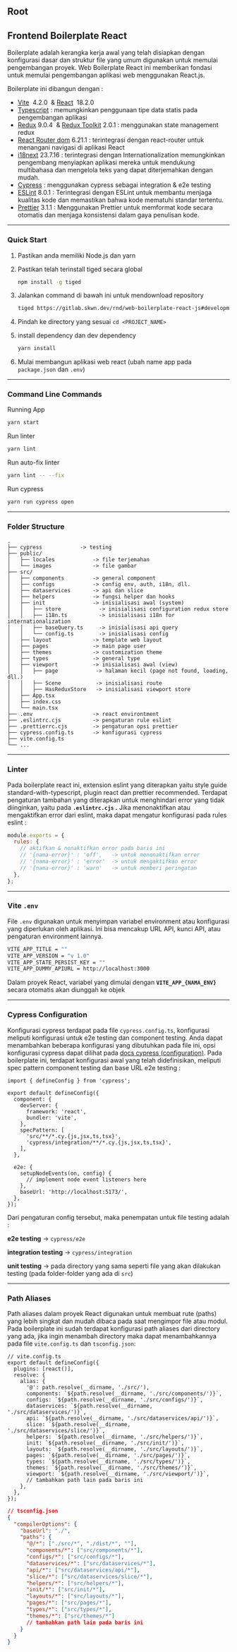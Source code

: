 ## Root

## Frontend Boilerplate React

Boilerplate adalah kerangka kerja awal yang telah disiapkan dengan konfigurasi dasar dan struktur file yang umum digunakan untuk memulai pengembangan proyek. Web Boilerplate React ini memberikan fondasi untuk memulai pengembangan aplikasi web menggunakan React.js.

Boilerplate ini dibangun dengan :

- [Vite](https://vitejs.dev/)  4.2.0  & [React](https://react.dev/)  18.2.0
- [Typescript](https://www.typescriptlang.org/docs/handbook/intro.html) : memungkinkan penggunaan tipe data statis pada pengembangan aplikasi
- [Redux](https://redux.js.org/introduction/getting-started) 9.0.4  & [Redux Toolkit](https://redux-toolkit.js.org/introduction/getting-started) 2.0.1 : menggunakan state management redux
- [React Router dom](https://reactrouter.com/en/main) 6.21.1 : terintegrasi dengan react-router untuk  menangani navigasi di aplikasi React
- [i18next](https://www.i18next.com/) 23.7.16 : terintegrasi dengan Internationalization memungkinkan pengembang menyiapkan aplikasi mereka untuk mendukung multibahasa dan mengelola teks yang dapat diterjemahkan dengan mudah.
- [Cypress](https://www.cypress.io/) : menggunakan cypress sebagai integration & e2e testing
- [ESLint](https://eslint.org/) 8.0.1 : Terintegrasi dengan ESLint untuk membantu menjaga kualitas kode dan memastikan bahwa kode mematuhi standar tertentu.
- [Prettier](https://prettier.io/) 3.1.1 : Menggunakan Prettier untuk memformat kode secara otomatis dan menjaga konsistensi dalam gaya penulisan kode.

---

### **Quick Start**

1. Pastikan anda memiliki Node.js dan yarn
2. Pastikan telah terinstall tiged secara global
   ```bash
   npm install -g tiged
   ```
3. Jalankan command di bawah ini untuk mendownload repository

   ```bash
   tiged https://gitlab.skwn.dev/rnd/web-boilerplate-react-js#development <PROJECT_NAME>
   ```

4. Pindah ke directory yang sesuai `cd <PROJECT_NAME>`
5. install dependency dan dev dependency

   ```bash
   yarn install
   ```

6. Mulai membangun aplikasi web react (ubah name app pada `package.json` dan `.env`)

---

### **Command Line Commands**

Running App

```bash
yarn start
```

Run linter

```bash
yarn lint
```

Run auto-fix linter

```bash
yarn lint -- --fix
```

Run cypress

```bash
yarn run cypress open
```

---

### **Folder Structure**

```
.
├── cypress            -> testing
├── public/
│   ├── locales            -> file terjemahan
│   └── images             -> file gambar
├── src/
│   ├── components         -> general component
│   ├── configs            -> config env, auth, i18n, dll.
│   ├── dataservices       -> api dan slice
│   ├── helpers            -> fungsi helper dan hooks
│   ├── init               -> inisialisasi awal (system)
│   │   ├── store            -> inisialisasi configuration redux store
│   │   ├── i18n.ts          -> inisialisasi i18n for internationalization
│   │   ├── baseQuery.ts     -> inisialisasi api query
│   │   └── config.ts        -> inisialisasi config
│   ├── layout             -> template web layout
│   ├── pages              -> main page user
│   ├── themes             -> customization theme
│   ├── types              -> general type
│   ├── viewport           -> inisialisasi awal (view)
│   │   ├── page            -> halaman kecil (page not found, loading, dll.)
│   │   ├── Scene           -> inisialisasi route
│   │   ├── HasReduxStore   -> inisialisasi viewport store
│   ├── App.tsx
│   ├── index.css
│   └── main.tsx
├── .env                   -> react environtment
├── .eslintrc.cjs          -> pengaturan rule eslint
├── .prettierrc.cjs        -> pengaturan opsi prettier
├── cypress.config.ts      -> konfigurasi cypress
├── vite.config.ts
└── ...
```

---

### **Linter**

Pada boilerplate react ini, extension eslint yang diterapkan yaitu style guide standard-with-typescript, plugin react dan prettier recommended. Terdapat pengaturan tambahan yang diterapkan untuk menghindari error yang tidak diinginkan, yaitu pada **`.eslintrc.cjs` .** Jika menonaktifkan atau mengaktifkan error dari eslint, maka dapat mengatur konfigurasi pada rules eslint :

```jsx
module.exports = {
  rules: {
    // aktifkan & nonaktifkan error pada baris ini
    // '{nama-error}' : 'off',   -> untuk menonaktifkan error
    // '{nama-error}' : 'error'  -> untuk mengaktifkan error
    // '{nama-error}' : 'warn'   -> untuk memberi peringatan
  },
};
```

---

### V**ite `.env`**

File `.env` digunakan untuk menyimpan variabel environment atau konfigurasi yang diperlukan oleh aplikasi. Ini bisa mencakup URL API, kunci API, atau pengaturan environment lainnya.

```bash
VITE_APP_TITLE = ""
VITE_APP_VERSION = "v 1.0"
VITE_APP_STATE_PERSIST_KEY = ""
VITE_APP_DUMMY_APIURL = http://localhost:3000
```

Dalam proyek React, variabel yang dimulai dengan **`VITE_APP_{NAMA_ENV}`** secara otomatis akan diunggah ke objek

---

### **Cypress Configuration**

Konfigurasi cypress terdapat pada file `cypress.config.ts`, konfigurasi meliputi konfigurasi untuk e2e testing dan component testing. Anda dapat menambahkan beberapa konfigurasi yang dibutuhkan pada file ini, opsi konfigurasi cypress dapat dilihat pada [docs cypress (configuration)](https://docs.cypress.io/guides/references/configuration). Pada boilerplate ini, terdapat konfigurasi awal yang telah didefinisikan, meliputi spec pattern component testing dan base URL e2e testing :

```tsx
import { defineConfig } from 'cypress';

export default defineConfig({
  component: {
    devServer: {
      framework: 'react',
      bundler: 'vite',
    },
    specPattern: [
      'src/**/*.cy.{js,jsx,ts,tsx}',
      'cypress/integration/**/*.cy.{js,jsx,ts,tsx}',
    ],
  },

  e2e: {
    setupNodeEvents(on, config) {
      // implement node event listeners here
    },
    baseUrl: 'http://localhost:5173/',
  },
});
```

Dari pengaturan config tersebut, maka penempatan untuk file testing adalah :

**e2e testing** → `cypress/e2e`

**integration testing** → `cypress/integration`

**unit testing** → pada directory yang sama seperti file yang akan dilakukan testing (pada folder-folder yang ada di `src`)

---

### **Path Aliases**

Path aliases dalam proyek React digunakan untuk membuat rute (paths) yang lebih singkat dan mudah dibaca pada saat mengimpor file atau modul. Pada boilerplate ini sudah terdapat konfigurasi path aliases dari directory yang ada, jika ingin menambah directory maka dapat menambahkannya pada file `vite.config.ts` dan `tsconfig.json`:

```tsx
// vite.config.ts
export default defineConfig({
  plugins: [react()],
  resolve: {
    alias: {
      '@': path.resolve(__dirname, './src/'),
      components: `${path.resolve(__dirname, './src/components/')}`,
      configs: `${path.resolve(__dirname, './src/configs/')}`,
      dataservices: `${path.resolve(__dirname, './src/dataservices/')}`,
      api: `${path.resolve(__dirname, './src/dataservices/api/')}`,
      slice: `${path.resolve(__dirname, './src/dataservices/slice/')}`,
      helpers: `${path.resolve(__dirname, './src/helpers/')}`,
      init: `${path.resolve(__dirname, './src/init/')}`,
      layouts: `${path.resolve(__dirname, './src/layouts/')}`,
      pages: `${path.resolve(__dirname, './src/pages/')}`,
      types: `${path.resolve(__dirname, './src/types/')}`,
      themes: `${path.resolve(__dirname, './src/themes/')}`,
      viewport: `${path.resolve(__dirname, './src/viewport/')}`,
      // tambahkan path lain pada baris ini
    },
  },
});
```

```json
// tsconfig.json
{
  "compilerOptions": {
    "baseUrl": "./",
    "paths": {
      "@/*": ["./src/*", "./dist/*", ""],
      "components/*": ["src/components/*"],
      "configs/*": ["src/configs/*"],
      "dataservices/*": ["src/dataservices/*"],
      "api/*": ["src/dataservices/api/*"],
      "slice/*": ["src/dataservices/slice/*"],
      "helpers/*": ["src/helpers/*"],
      "init/*": ["src/init/*"],
      "layouts/*": ["src/layouts/*"],
      "pages/*": ["src/pages/*"],
      "types/*": ["src/types/*"],
      "themes/*": ["src/themes/*"]
      // tambahkan path lain pada baris ini
    }
  }
}
```
